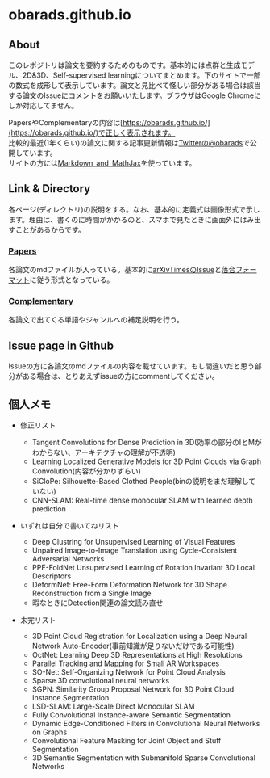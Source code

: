 # obarads.github.io
## About
このレポジトリは論文を要約するためのものです。基本的には点群と生成モデル、2D&3D、Self-supervised learningについてまとめます。下のサイトで一部の数式を成形して表示しています。論文と見比べて怪しい部分がある場合は該当する論文のIssueにコメントをお願いいたします。ブラウザはGoogle Chromeにしか対応してません。

PapersやComplementaryの内容は[https://obarads.github.io/](https://obarads.github.io/)で正しく表示されます。  
比較的最近(1年くらい)の論文に関する記事更新情報は[Twitterの@obarads](https://twitter.com/obarads)で公開しています。  
サイトの方には[Markdown_and_MathJax](https://github.com/Obarads/Markdown_and_MathJax)を使っています。

## Link & Directory
各ページ(ディレクトリ)の説明をする。なお、基本的に定義式は画像形式で示します。理由は、書くのに時間がかかるのと、スマホで見たときに画面外にはみ出すことがあるからです。

### [Papers](./papers)
各論文のmdファイルが入っている。基本的に[arXivTimesのIssue](https://github.com/arXivTimes/arXivTimes)と[落合フォーマット](https://www.slideshare.net/Ochyai/1-ftma15?ref=http://lafrenze.hatenablog.com/entry/2015/08/04/120205)に従う形式となっている。  

### [Complementary](./complementary)
各論文で出てくる単語やジャンルへの補足説明を行う。

## Issue page in Github
Issueの方に各論文のmdファイルの内容を載せています。もし間違いだと思う部分がある場合は、とりあえずissueの方にcommentしてください。

## 個人メモ
- 修正リスト
  - Tangent Convolutions for Dense Prediction in 3D(効率の部分のIとMがわからない、アーキテクチャの理解が不透明)
  - Learning Localized Generative Models for 3D Point Clouds via Graph Convolution(内容が分かりずらい)
  - SiCloPe: Silhouette-Based Clothed People(binの説明をまだ理解していない)
  - CNN-SLAM: Real-time dense monocular SLAM with learned depth prediction

- いずれは自分で書いてねリスト
  - Deep Clustring for Unsupervised Learning of Visual Features
  - Unpaired Image-to-Image Translation using Cycle-Consistent Adversarial Networks
  - PPF-FoldNet Unsupervised Learning of Rotation Invariant 3D Local Descriptors
  - DeformNet: Free-Form Deformation Network for 3D Shape Reconstruction from a Single Image
  - 暇なときにDetection関連の論文読み直せ

- 未完リスト
  - 3D Point Cloud Registration for Localization using a Deep Neural Network Auto-Encoder(事前知識が足りないだけである可能性)
  - OctNet: Learning Deep 3D Representations at High Resolutions
  - Parallel Tracking and Mapping for Small AR Workspaces
  - SO-Net: Self-Organizing Network for Point Cloud Analysis
  - Sparse 3D convolutional neural networks
  - SGPN: Similarity Group Proposal Network for 3D Point Cloud Instance Segmentation
  - LSD-SLAM: Large-Scale Direct Monocular SLAM
  - Fully Convolutional Instance-aware Semantic Segmentation
  - Dynamic Edge-Conditioned Filters in Convolutional Neural Networks on Graphs
  - Convolutional Feature Masking for Joint Object and Stuff Segmentation
  - 3D Semantic Segmentation with Submanifold Sparse Convolutional Networks